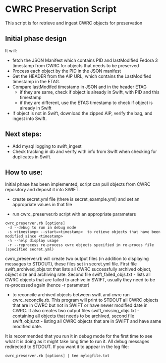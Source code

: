 # CWRC Preservation Script
This script is for retrieve and ingest CWRC objects for preservation

## Initial phase design
It will:
- fetch the JSON Manifest which contains PID and lastModified Fedora 3 timestamp from CWRC for objects that needs to be preserved
- Process each object by the PID in the JSON manifest
- Get the HEADER from the AIP URL, which contains the LastModified timestamp in the ETAG.
- Compare lastModifed timestamp in JSON and in the header ETAG
  - if they are same, check if object is already in Swift, with PID and this timestamp
  - if they are different, use the ETAG timestamp to check if object is already in Swift
- If object is not in Swift, download the zipped AIP, verify the bag, and ingest into Swift.

## Next steps:
  - Add mysql logging to swift_ingest
  - Check tracking in db and verify with info from Swift when checking for duplicates in Swift.

## How to use:
Initial phase has been implemented, script can pull objects from CWRC repository and deposit it into SWIFT.

  - create secret.yml file (there is secret_example.yml) and set an appropriate values in that file

  - run cwrc_preserver.rb script with an appropriate parameters

```shell
cwrc_preserver.rb [options]
 -d --debug to run in debug mode
 -s <timestamp> --start=<timestamp>  to retieve objects that have been modified since <timestamp>
 -h --help display usage
 -r --reprocess re-process cwrc objects specified in re-proces file (specified secret.yml)
```
   cwrc_preserver.rb will create two output files (in addition to displaying messages to STDOUT), these files set in
   secret.yml file. First file swift_archived_objs.txt that lists all CWRC successfully archived object,
   object size and archiving rate. Second file swift_failed_objs.txt - lists all CWRC objects that are
   failed to archive in SWIFT, usually they need to be re-processed again (hence -r parameter)

 - to reconcile archived objects between swift and cwrc run cwrc_reconcile.rb.
   This program will print to STDOUT all CWRC objects that are in CWRC but not in SWIFT or have newer modified date in CWRC.
   It also creates two output files swift_missing_objs.txt - containing all objects that needs to be archived,
   second file swift_objs.txt - listing all CWRC objects that are in SWIFT and have same modified date.

It is recommended that you run it in debug mode for the first time to see what it is doing as it might take long
time to run it. All debug messages redirected to STDOUT. If you want it to appear in the log file:


```shell
cwrc_preserver.rb [options] | tee mylogfile.txt
```

